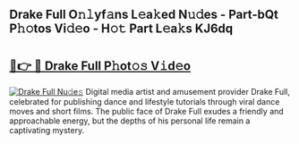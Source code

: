 ## Drake Full O𝚗𝚕yf𝚊ns L𝚎a𝚔ed N𝚞𝚍es - Part-bQt P𝚑𝚘tos Vi𝚍𝚎o - H𝚘𝚝 Part L𝚎a𝚔s KJ6dq

# <h2><a href="http://kf1fgs2.oniu.top/?m=Drake+Full">🔗👉 🔴 Drake Full P𝚑ot𝚘𝚜 V𝚒d𝚎o</a></h2>

[![Drake Full Nu𝚍e𝚜](https://i.imgur.com/0qMVB7G.gif)](http://kf1fgs2.oniu.top/?m=Drake+Full)
Digital media artist and amusement provider Drake Full, celebrated for publishing dance and lifestyle tutorials through viral dance moves and short films. The public face of Drake Full exudes a friendly and approachable energy, but the depths of his personal life remain a captivating mystery.  
